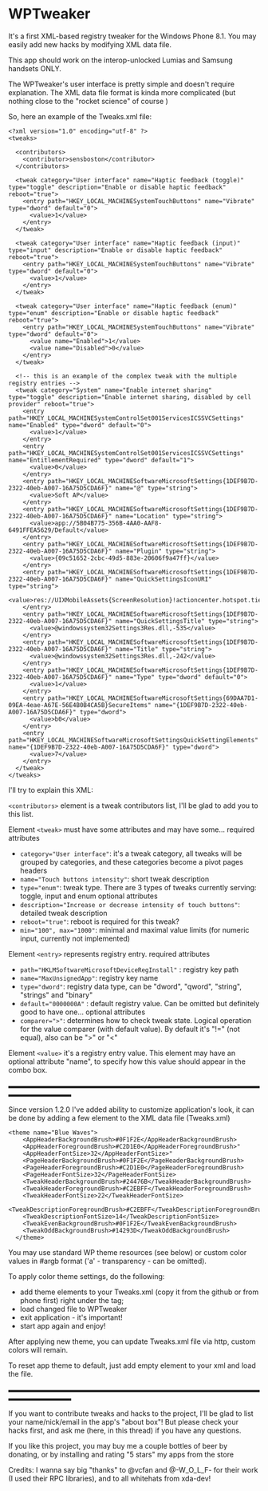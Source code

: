 # WPTweaker
It's a first XML-based registry tweaker for the Windows Phone 8.1.
You may easily add new hacks by modifying XML data file.

This app should work on the interop-unlocked Lumias and Samsung handsets ONLY.

The WPTweaker's user interface is pretty simple and doesn't require explanation. 
The XML data file format is kinda more complicated (but nothing close to the "rocket science" of course )

So, here an example of the Tweaks.xml file:
```
<?xml version="1.0" encoding="utf-8" ?>
<tweaks>

  <contributors>
    <contributor>sensboston</contributor>
  </contributors>

  <tweak category="User interface" name="Haptic feedback (toggle)" type="toggle" description="Enable or disable haptic feedback" reboot="true">
    <entry path="HKEY_LOCAL_MACHINESystemTouchButtons" name="Vibrate" type="dword" default="0">
      <value>1</value>
    </entry>
  </tweak>

  <tweak category="User interface" name="Haptic feedback (input)" type="input" description="Enable or disable haptic feedback" reboot="true">
    <entry path="HKEY_LOCAL_MACHINESystemTouchButtons" name="Vibrate" type="dword" default="0">
      <value>1</value>
    </entry>
  </tweak>

  <tweak category="User interface" name="Haptic feedback (enum)" type="enum" description="Enable or disable haptic feedback" reboot="true">
    <entry path="HKEY_LOCAL_MACHINESystemTouchButtons" name="Vibrate" type="dword" default="0">
      <value name="Enabled">1</value>
      <value name="Disabled">0</value>
    </entry>
  </tweak>

  <!-- this is an example of the complex tweak with the multiple registry entries -->
  <tweak category="System" name="Enable internet sharing" type="toggle" description="Enable internet sharing, disabled by cell provider" reboot="true">
    <entry path="HKEY_LOCAL_MACHINESystemControlSet001ServicesICSSVCSettings" name="Enabled" type="dword" default="0">
      <value>1</value>
    </entry>
    <entry path="HKEY_LOCAL_MACHINESystemControlSet001ServicesICSSVCSettings" name="EntitlementRequired" type="dword" default="1">
      <value>0</value>
    </entry>
    <entry path="HKEY_LOCAL_MACHINESoftwareMicrosoftSettings{1DEF9B7D-2322-40eb-A007-16A75D5CDA6F}" name="@" type="string">
      <value>Soft AP</value>
    </entry>
    <entry path="HKEY_LOCAL_MACHINESoftwareMicrosoftSettings{1DEF9B7D-2322-40eb-A007-16A75D5CDA6F}" name="Location" type="string">
      <value>app://5B04B775-356B-4AA0-AAF8-6491FFEA5629/Default</value>
    </entry>
    <entry path="HKEY_LOCAL_MACHINESoftwareMicrosoftSettings{1DEF9B7D-2322-40eb-A007-16A75D5CDA6F}" name="Plugin" type="string">
      <value>{09c51652-2cbc-49d5-883e-20606f9a47ff}</value>
    </entry>
    <entry path="HKEY_LOCAL_MACHINESoftwareMicrosoftSettings{1DEF9B7D-2322-40eb-A007-16A75D5CDA6F}" name="QuickSettingsIconURI" type="string">
      <value>res://UIXMobileAssets{ScreenResolution}!actioncenter.hotspot.tier25.png</value>
    </entry>
    <entry path="HKEY_LOCAL_MACHINESoftwareMicrosoftSettings{1DEF9B7D-2322-40eb-A007-16A75D5CDA6F}" name="QuickSettingsTitle" type="string">
      <value>@windowssystem32Settings3Res.dll,-535</value>
    </entry>
    <entry path="HKEY_LOCAL_MACHINESoftwareMicrosoftSettings{1DEF9B7D-2322-40eb-A007-16A75D5CDA6F}" name="Title" type="string">
      <value>@windowssystem32Settings3Res.dll,-242</value>
    </entry>
    <entry path="HKEY_LOCAL_MACHINESoftwareMicrosoftSettings{1DEF9B7D-2322-40eb-A007-16A75D5CDA6F}" name="Type" type="dword" default="0">
      <value>1</value>
    </entry>
    <entry path="HKEY_LOCAL_MACHINESoftwareMicrosoftSettings{69DAA7D1-09EA-4eae-A67E-56E4B0B4CA5B}SecureItems" name="{1DEF9B7D-2322-40eb-A007-16A75D5CDA6F}" type="dword">
      <value>b0</value>
    </entry>
    <entry path="HKEY_LOCAL_MACHINESoftwareMicrosoftSettingsQuickSettingElements" name="{1DEF9B7D-2322-40eb-A007-16A75D5CDA6F}" type="dword">
      <value>7</value>
    </entry>
  </tweak>
</tweaks>
```

I'll try to explain this XML: 

```<contributors>``` element is a tweak contributors list, I'll be glad to add you to this list.

Element ```<tweak>``` must have some attributes and may have some...
required attributes
- ```category="User interface"```: it's a tweak category, all tweaks will be grouped by categories, and these categories become a pivot pages headers
- ```name="Touch buttons intensity"```: short tweak description
- ```type="enum"```: tweak type. There are 3 types of tweaks currently serving: toggle, input and enum
optional attributes
- ```description="Increase or decrease intensity of touch buttons"```: detailed tweak description
- ```reboot="true"```: reboot is required for this tweak?
- ```min="100", max="1000"```: minimal and maximal value limits (for numeric input, currently not implemented)

Element ```<entry>``` represents registry entry.
required attributes
- ```path="HKLMSoftwareMicrosoftDeviceRegInstall"``` : registry key path
- ```name="MaxUnsignedApp"```: registry key name
- ```type="dword"```: registry data type, can be "dword", "qword", "string", "strings" and "binary"
- ```default="0000000A"``` : default registry value. Can be omitted but definitely good to have one...
optional attributes
- ```comparer=">"```: determines how to check tweak state. Logical operation for the value comparer (with default value). By default it's "!=" (not equal), also can be ">" or "<"

Element ```<value>``` it's a registry entry value.
This element may have an optional attribute "name", to specify how this value should appear in the combo box.

▬▬▬▬▬▬▬▬▬▬▬▬▬▬▬▬▬▬▬▬▬▬▬▬▬▬▬▬▬▬▬▬▬▬▬▬▬▬▬▬▬▬▬▬▬

Since version 1.2.0 I've added ability to customize application's look, it can be done by adding a few element to the XML data file (Tweaks.xml)
```
<theme name="Blue Waves">
    <AppHeaderBackgroundBrush>#0F1F2E</AppHeaderBackgroundBrush>
    <AppHeaderForegroundBrush>#C2D1E0</AppHeaderForegroundBrush>"
    <AppHeaderFontSize>32</AppHeaderFontSize>"
    <PageHeaderBackgroundBrush>#0F1F2E</PageHeaderBackgroundBrush>
    <PageHeaderForegroundBrush>#C2D1E0</PageHeaderForegroundBrush>
    <PageHeaderFontSize>32</PageHeaderFontSize>
    <TweakHeaderBackgroundBrush>#24476B</TweakHeaderBackgroundBrush>
    <TweakHeaderForegroundBrush>#C2EBFF</TweakHeaderForegroundBrush>
    <TweakHeaderFontSize>22</TweakHeaderFontSize>
    <TweakDescriptionForegroundBrush>#C2EBFF</TweakDescriptionForegroundBrush>
    <TweakDescriptionFontSize>14</TweakDescriptionFontSize>
    <TweakEvenBackgroundBrush>#0F1F2E</TweakEvenBackgroundBrush>
    <TweakOddBackgroundBrush>#14293D</TweakOddBackgroundBrush>
  </theme>
```  
You may use standard WP theme resources (see below) or custom color values in #argb format ('a' - transparency - can be omitted). 

To apply color theme settings, do the following:
* add theme elements to your Tweaks.xml (copy it from the github or from phone first) right under the <tweaks> tag;
* load changed file to WPTweaker
* exit application - it's important!
* start app again and enjoy!

After applying new theme, you can update Tweaks.xml file via http, custom colors will remain. 

To reset app theme to default, just add empty element <theme /> to your xml and load the file.

▬▬▬▬▬▬▬▬▬▬▬▬▬▬▬▬▬▬▬▬▬▬▬▬▬▬▬▬▬▬▬▬▬▬▬▬▬▬▬▬▬▬▬▬▬

If you want to contribute tweaks and hacks to the project, I'll be glad to list your name/nick/email in the app's "about box"! But please check your hacks first, and ask me (here, in this thread) if you have any questions.

If you like this project, you may buy me a couple bottles of beer by donating, or by installing and rating "5 stars" my apps from the store 

Credits: I wanna say big "thanks" to @vcfan and @-W_O_L_F- for their work (I used their RPC libraries), and to all whitehats from xda-dev!
